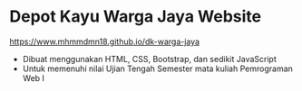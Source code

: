 # Depot Kayu Warga Jaya Website
https://www.mhmmdmn18.github.io/dk-warga-jaya

- Dibuat menggunakan HTML, CSS, Bootstrap, dan sedikit JavaScript
- Untuk memenuhi nilai Ujian Tengah Semester mata kuliah Pemrograman Web I
